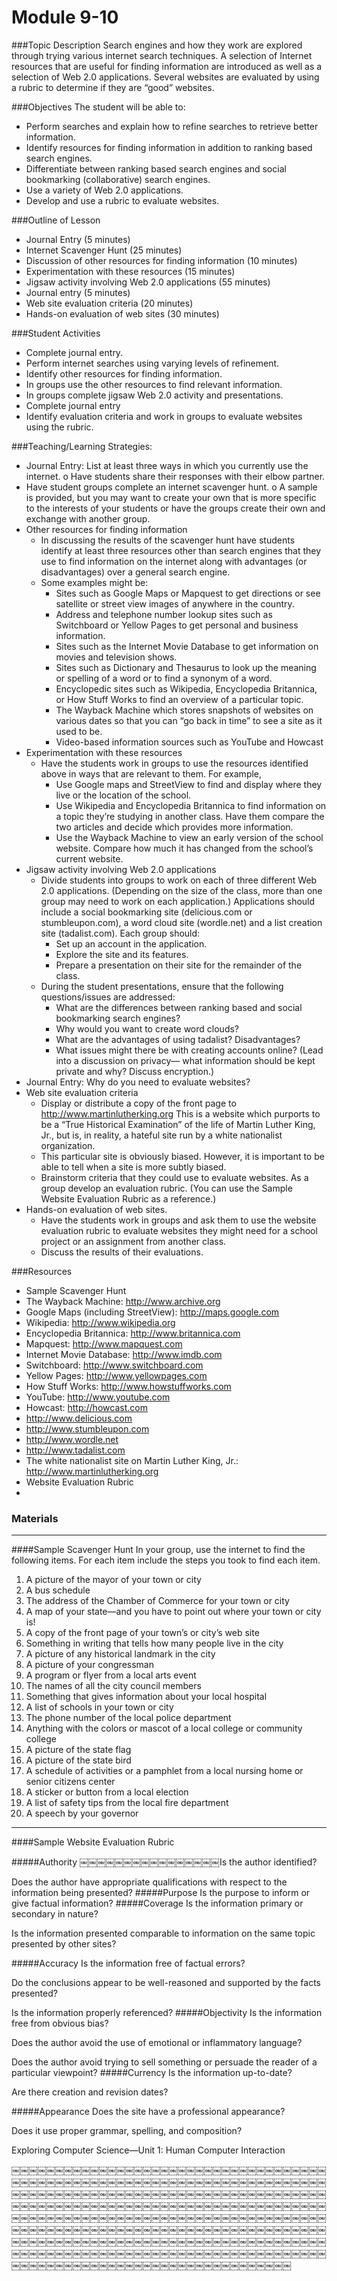 # Module 9-10

###Topic Description
Search engines and how they work are explored through trying various internet search techniques. A selection of Internet resources that are useful for finding information are introduced as well as a selection of Web 2.0 applications. Several websites are evaluated by using a rubric to determine if they are “good” websites.

###Objectives
The student will be able to:

- Perform searches and explain how to refine searches to retrieve better information.
- Identify resources for finding information in addition to ranking based search engines.
- Differentiate between ranking based search engines and social bookmarking (collaborative) search engines.
- Use a variety of Web 2.0 applications.
- Develop and use a rubric to evaluate websites.


###Outline of Lesson

- Journal Entry (5 minutes)
- Internet Scavenger Hunt (25 minutes)
- Discussion of other resources for finding information (10 minutes)
- Experimentation with these resources (15 minutes)
- Jigsaw activity involving Web 2.0 applications (55 minutes)
- Journal entry (5 minutes)
- Web site evaluation criteria (20 minutes)
- Hands-on evaluation of web sites (30 minutes)




###Student Activities
- Complete journal entry.
- Perform internet searches using varying levels of refinement.
- Identify other resources for finding information.
- In groups use the other resources to find relevant information.
- In groups complete jigsaw Web 2.0 activity and presentations.
- Complete journal entry
- Identify evaluation criteria and work in groups to evaluate websites using the rubric.

###Teaching/Learning Strategies:

- Journal Entry: List at least three ways in which you currently use the internet. o Have students share their responses with their elbow partner.
- Have student groups complete an internet scavenger hunt.
o A sample is provided, but you may want to create your own that is more specific to the interests of your
students or have the groups create their own and exchange with another group.
- Other resources for finding information
    - In discussing the results of the scavenger hunt have students identify at least three resources other than search engines that they use to find information on the internet along with advantages (or disadvantages) over a general search engine.
    - Some examples might be:
        - Sites such as Google Maps or Mapquest to get directions or see satellite or street view images of
anywhere in the country.
        - Address and telephone number lookup sites such as Switchboard or Yellow Pages to get
personal and business information.
        - Sites such as the Internet Movie Database to get information on movies and television shows.
        - Sites such as Dictionary and Thesaurus to look up the meaning or spelling of a word or to find a
synonym of a word.
        - Encyclopedic sites such as Wikipedia, Encyclopedia Britannica, or How Stuff Works to find an
overview of a particular topic.
        - The Wayback Machine which stores snapshots of websites on various dates so that you can “go
back in time” to see a site as it used to be.
        - Video-based information sources such as YouTube and Howcast
- Experimentation with these resources
    - Have the students work in groups to use the resources identified above in ways that are relevant to
them. For example,
        - Use Google maps and StreetView to find and display where they live or the location of the
school.
        - Use Wikipedia and Encyclopedia Britannica to find information on a topic they’re studying in
another class. Have them compare the two articles and decide which provides more
information.
        - Use the Wayback Machine to view an early version of the school website. Compare how much
it has changed from the school’s current website.
- Jigsaw activity involving Web 2.0 applications
    - Divide students into groups to work on each of three different Web 2.0 applications. (Depending on the size of the class, more than one group may need to work on each application.) Applications should include a social bookmarking site (delicious.com or stumbleupon.com), a word cloud site (wordle.net) and a list creation site (tadalist.com). Each group should:
        - Set up an account in the application.
        - Explore the site and its features.
        - Prepare a presentation on their site for the remainder of the class.
    - During the student presentations, ensure that the following questions/issues are addressed:
        - What are the differences between ranking based and social bookmarking search engines?
        - Why would you want to create word clouds?
        - What are the advantages of using tadalist? Disadvantages?
        - What issues might there be with creating accounts online? (Lead into a discussion on privacy—
what information should be kept private and why? Discuss encryption.)
- Journal Entry: Why do you need to evaluate websites?
- Web site evaluation criteria
    - Display or distribute a copy of the front page to http://www.martinlutherking.org This is a website
which purports to be a “True Historical Examination” of the life of Martin Luther King, Jr., but is, in
reality, a hateful site run by a white nationalist organization.
    - This particular site is obviously biased. However, it is important to be able to tell when a site is more
subtly biased.
    - Brainstorm criteria that they could use to evaluate websites. As a group develop an evaluation rubric.
(You can use the Sample Website Evaluation Rubric as a reference.)
- Hands-on evaluation of web sites.
    - Have the students work in groups and ask them to use the website evaluation rubric to evaluate websites they might need for a school project or an assignment from another class.
    - Discuss the results of their evaluations.

###Resources

- Sample Scavenger Hunt
- The Wayback Machine: http://www.archive.org
- Google Maps (including StreetView): http://maps.google.com
- Wikipedia: http://www.wikipedia.org
- Encyclopedia Britannica: http://www.britannica.com
- Mapquest: http://www.mapquest.com
- Internet Movie Database: http://www.imdb.com
- Switchboard: http://www.switchboard.com
- Yellow Pages: http://www.yellowpages.com
- How Stuff Works: http://www.howstuffworks.com
- YouTube: http://www.youtube.com
- Howcast: http://howcast.com
- http://www.delicious.com
- http://www.stumbleupon.com
- http://www.wordle.net
- http://www.tadalist.com
- The white nationalist site on Martin Luther King, Jr.:
http://www.martinlutherking.org
- Website Evaluation Rubric
-

### Materials
---
####Sample Scavenger Hunt
In your group, use the internet to find the following items. For each item include the steps you took to find each item.

1. A picture of the mayor of your town or city
1. A bus schedule
1. The address of the Chamber of Commerce for your town or city
1. A map of your state—and you have to point out where your town or city is!
1. A copy of the front page of your town’s or city’s web site
1. Something in writing that tells how many people live in the city
1. A picture of any historical landmark in the city
1. A picture of your congressman
1. A program or flyer from a local arts event
1. The names of all the city council members
1. Something that gives information about your local hospital
1. A list of schools in your town or city
1. The phone number of the local police department
1. Anything with the colors or mascot of a local college or community college
1. A picture of the state flag
1. A picture of the state bird
1. A schedule of activities or a pamphlet from a local nursing home or senior citizens center
1. A sticker or button from a local election
1. A list of safety tips from the local fire department
1. A speech by your governor

---
####Sample Website Evaluation Rubric

#####Authority
￼￼￼￼￼￼￼￼￼￼￼￼￼￼￼￼Is the author identified?

Does the author have appropriate qualifications with respect to the information being presented?
#####Purpose
Is the purpose to inform or give factual information?
#####Coverage
Is the information primary or secondary in nature?

Is the information presented comparable to information on the same topic presented by other sites?

#####Accuracy
Is the information free of factual errors?

Do the conclusions appear to be well-reasoned and supported by the facts presented?

Is the information properly referenced?
#####Objectivity
Is the information free from obvious bias?

Does the author avoid the use of emotional or inflammatory language?

Does the author avoid trying to sell something or persuade the reader of a particular viewpoint?
#####Currency
Is the information up-to-date?

Are there creation and revision dates?

#####Appearance
Does the site have a professional appearance?

Does it use proper grammar, spelling, and composition?

Exploring Computer Science—Unit 1: Human Computer Interaction

￼￼￼￼￼￼￼￼￼￼￼￼￼￼￼￼￼￼￼￼￼￼￼￼￼￼￼￼￼￼￼￼￼￼￼￼￼￼￼￼￼￼￼￼￼￼￼￼￼￼￼￼￼￼￼￼￼￼￼￼￼￼￼￼￼￼￼￼￼￼￼￼￼￼￼￼￼￼￼￼￼￼￼￼￼￼￼￼￼￼￼￼￼￼￼￼￼￼￼￼￼￼￼￼￼￼￼￼￼￼￼￼￼￼￼￼￼￼￼￼￼￼￼￼￼￼￼￼￼￼￼￼￼￼￼￼￼￼￼￼￼￼￼￼￼￼￼￼￼￼￼￼￼￼￼￼￼￼￼￼￼￼￼￼￼￼￼￼￼￼￼￼￼￼￼￼￼￼￼￼￼￼￼￼￼￼￼￼￼￼￼￼￼￼￼￼￼￼￼￼￼￼￼￼￼￼￼￼￼￼￼￼￼￼￼￼￼￼￼￼￼￼￼￼￼￼￼￼￼￼￼￼￼￼￼￼￼￼￼￼￼￼￼￼￼￼￼￼￼￼￼￼￼￼￼￼￼￼￼￼￼￼￼￼￼￼￼￼￼￼￼￼￼￼￼￼￼￼￼￼￼￼￼￼￼￼￼￼￼￼￼￼￼￼￼￼￼￼￼￼￼￼￼￼￼￼￼￼￼￼￼￼￼￼￼￼￼￼￼￼
